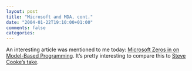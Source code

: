 ```yaml
---
layout: post
title: "Microsoft and MDA, cont."
date: "2004-01-22T19:10:00+01:00"
comments: false
categories: 
---
```


<p>An interesting article was mentioned to me today: <a href="http://www.eweek.com/article2/0,4149,1202594,00.asp">Microsoft Zeros in on Model-Based Programming</a>. It&#8217;s pretty interesting to compare this to <a href="/blog/st/archives/000528.html">Steve Cooke&#8217;s take</a>.</p>


